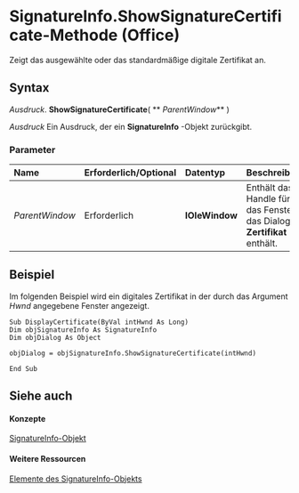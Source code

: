 
# SignatureInfo.ShowSignatureCertificate-Methode (Office)

Zeigt das ausgewählte oder das standardmäßige digitale Zertifikat an.


## Syntax

 _Ausdruck_. **ShowSignatureCertificate**( ** _ParentWindow_** )

 _Ausdruck_ Ein Ausdruck, der ein **SignatureInfo** -Objekt zurückgibt.


### Parameter



|**Name**|**Erforderlich/Optional**|**Datentyp**|**Beschreibung**|
|:-----|:-----|:-----|:-----|
| _ParentWindow_|Erforderlich|**IOleWindow**|Enthält das Handle für das Fenster, das Dialogfeld  **Zertifikat** enthält.|

## Beispiel

Im folgenden Beispiel wird ein digitales Zertifikat in der durch das Argument  _Hwnd_ angegebene Fenster angezeigt.


```
Sub DisplayCertificate(ByVal intHwnd As Long) 
Dim objSignatureInfo As SignatureInfo 
Dim objDialog As Object 
 
objDialog = objSignatureInfo.ShowSignatureCertificate(intHwnd) 
 
End Sub
```


## Siehe auch


#### Konzepte


[SignatureInfo-Objekt](fe0ffe7d-7cc7-0d82-6888-d5eacca0d3ce.md)
#### Weitere Ressourcen


[Elemente des SignatureInfo-Objekts](http://msdn.microsoft.com/library/52c19097-8afb-d35c-a9f7-eae81e91c05d%28Office.15%29.aspx)